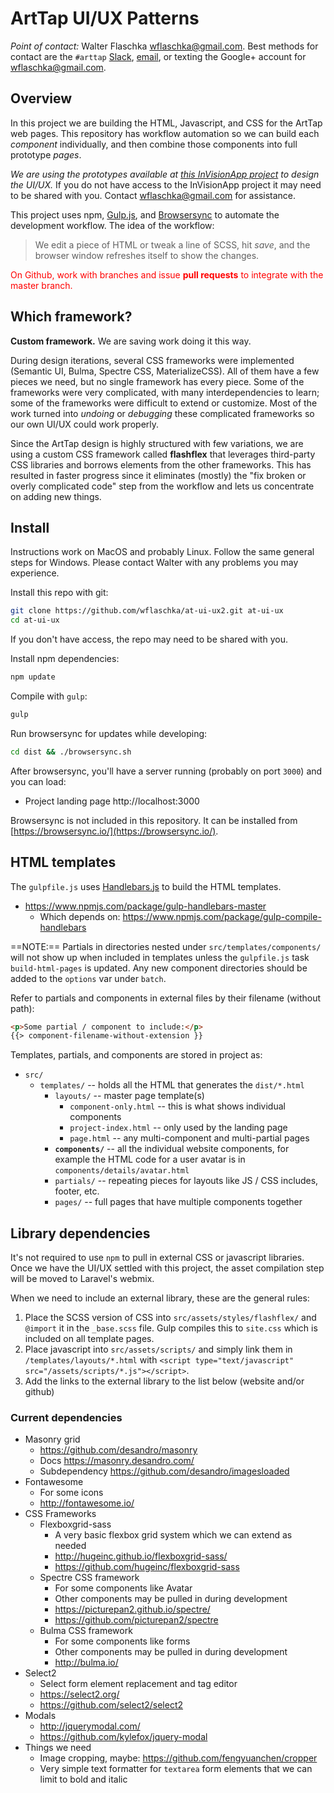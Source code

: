 # ArtTap UI/UX Patterns

*Point of contact:* Walter Flaschka wflaschka@gmail.com. Best methods for contact are the `#arttap` [Slack](https://slack.com/), [email](wflaschka@gmail.com), or texting the Google+ account for wflaschka@gmail.com.

## Overview

In this project we are building the HTML, Javascript, and CSS for the ArtTap web pages. This repository has workflow automation so we can build each *component* individually, and then combine those components into full prototype *pages*. 

*We are using the prototypes available at [this InVisionApp project](https://projects.invisionapp.com/d/main#/projects) to design the UI/UX.* If you do not have access to the InVisionApp project it may need to be shared with you. Contact wflaschka@gmail.com for assistance.

This project uses npm, [Gulp.js](https://gulpjs.com/), and [Browsersync](https://www.browsersync.io/) to automate the development workflow. The idea of the workflow: 

> We edit a piece of HTML or tweak a line of SCSS, hit *save*, and the browser window refreshes itself to show the changes.

<font color="red">On Github, work with branches and issue **pull requests** to integrate with the master branch.</font>

## Which framework?

**Custom framework.** We are saving work doing it this way.

During design iterations, several CSS frameworks were implemented (Semantic UI, Bulma, Spectre CSS, MaterializeCSS). All of them have a few pieces we need, but no single framework has every piece. Some of the frameworks were very complicated, with many interdependencies to learn; some of the frameworks were difficult to extend or customize. Most of the work turned into *undoing* or *debugging* these complicated frameworks so our own UI/UX could work properly.

Since the ArtTap design is highly structured with few variations, we are using a custom CSS framework called **flashflex** that leverages third-party CSS libraries and borrows elements from the other frameworks. This has resulted in faster progress since it eliminates (mostly) the "fix broken or overly complicated code" step from the workflow and lets us concentrate on adding new things.

## Install

Instructions work on MacOS and probably Linux. Follow the same general steps for Windows. Please contact Walter with any problems you may experience.

Install this repo with git:

```sh
git clone https://github.com/wflaschka/at-ui-ux2.git at-ui-ux
cd at-ui-ux
```

If you don't have access, the repo may need to be shared with you.

Install npm dependencies:

```sh
npm update
```

Compile with `gulp`:

```sh
gulp 
```

Run browsersync for updates while developing:
```sh
cd dist && ./browsersync.sh
```

After browsersync, you'll have a server running (probably on port `3000`) and you can load:

* Project landing page http://localhost:3000

Browsersync is not included in this repository. It can be installed from [https://browsersync.io/](https://browsersync.io/).

## HTML templates

The `gulpfile.js` uses [Handlebars.js](http://handlebarsjs.com/) to build the HTML templates.

* https://www.npmjs.com/package/gulp-handlebars-master
    * Which depends on: https://www.npmjs.com/package/gulp-compile-handlebars

==NOTE:== Partials in directories nested under `src/templates/components/` will not show up when included in templates unless the `gulpfile.js` task `build-html-pages` is updated. Any new component directories should be added to the `options` var under `batch`.

Refer to partials and components in external files by their filename (without path):

```html
<p>Some partial / component to include:</p>
{{> component-filename-without-extension }}
```

Templates, partials, and components are stored in project as:

* `src/`
    * `templates/` -- holds all the HTML that generates the `dist/*.html`
        * `layouts/` -- master page template(s)
            - `component-only.html` -- this is what shows individual components
            - `project-index.html` -- only used by the landing page
            - `page.html` -- any multi-component and multi-partial pages
        * **`components/`** -- all the individual website components, for example the HTML code for a user avatar is in `components/details/avatar.html`
        * `partials/` -- repeating pieces for layouts like JS / CSS includes, footer, etc.
        * `pages/` -- full pages that have multiple components together

## Library dependencies

It's not required to use `npm` to pull in external CSS or javascript libraries. Once we have the UI/UX settled with this project, the asset 
compilation step will be moved to Laravel's webmix. 

When we need to include an external library, these are the general rules:

1. Place the SCSS version of CSS into `src/assets/styles/flashflex/` and `@import` it in the `_base.scss` file. Gulp compiles this to `site.css` which is included on all template pages.
2. Place javascript into `src/assets/scripts/` and simply link them in `/templates/layouts/*.html` with `<script type="text/javascript" src="/assets/scripts/*.js"></script>`.
3. Add the links to the external library to the list below (website and/or github)

### Current dependencies

* Masonry grid
    * https://github.com/desandro/masonry
    * Docs https://masonry.desandro.com/
    * Subdependency https://github.com/desandro/imagesloaded
* Fontawesome
    * For some icons
    * http://fontawesome.io/
* CSS Frameworks
    * Flexboxgrid-sass
        * A very basic flexbox grid system which we can extend as needed
        * http://hugeinc.github.io/flexboxgrid-sass/
        * https://github.com/hugeinc/flexboxgrid-sass
    * Spectre CSS framework
        * For some components like Avatar
        * Other components may be pulled in during development
        * https://picturepan2.github.io/spectre/
        * https://github.com/picturepan2/spectre
    * Bulma CSS framework
        * For some components like forms
        * Other components may be pulled in during development
        * http://bulma.io/
* Select2
    * Select form element replacement and tag editor
    * https://select2.org/
    * https://github.com/select2/select2
* Modals
    * http://jquerymodal.com/
    * https://github.com/kylefox/jquery-modal
* Things we need
    * Image cropping, maybe: https://github.com/fengyuanchen/cropper
    * Very simple text formatter for `textarea` form elements that we can limit to bold and italic

